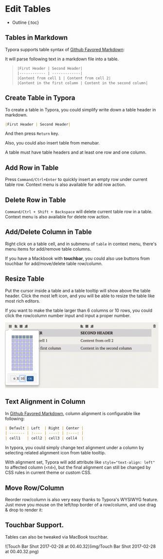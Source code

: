 # Edit Tables

* Outline
{:toc}
## Tables in Markdown

Typora supports table syntax of [Github Favored Markdown](https://guides.github.com/features/mastering-markdown/):

It will parse following text in a markdown file into a table.

> ```gfm
> |First Header | Second Header|
> |------------ | -------------|
> |Content from cell 1 | Content from cell 2|
> |Content in the first column | Content in the second column|
> ```

## Create Table in Typora

To create a table in Typora, you could simplify write down a table header in markdown.

```markdown
|First Header | Second Header|
```

And then press `Return` key.

Also, you could also insert table from menubar.

A table must have table headers and at least one row and one column.

## Add Row in Table

Press `Command/Ctrl+Enter` to quickly insert an empty row under current table row. Context menu is also available for add row action.

## Delete Row in Table

`Command/Ctrl + Shift + Backspace` will delete current table row in a table. Context menu is also available for delete row action.

## Add/Delete Column in Table

Right click on a table cell, and in submenu of `table` in context menu, there's menu items for add/remove table columns.

If you have a Mackbook with **touchbar**, you could also use buttons from touchbar for add/move/delete table row/column.

## Resize Table

Put the cursor inside a table and a table tooltip will show above the table header. Click the most left icon, and you will be able to resize the table like most rich editors.

If you want to make the table larger than 6 columns or 10 rows, you could click the row/column number input and input a proper number.

![table-edit](img/table-edit.png)

## Text Alignment in Column

In [Github Favored Markdown](https://guides.github.com/features/mastering-markdown/), column alignment is configurable like following:

```markdown
| Default | Left  | Right | Center |
| ------- | :---- | ----: | :----: |
| cell1   | cell2 | cell3 | cell4  |
```

In typora, you could simply change text alignment under a column by selecting related alignment icon from table tooltip.

With alignment set, Typora will add attribute like `style="text-align: left"` to affected column (`<td>`), but the final alignment can still be changed by CSS rules in current theme or custom CSS.

## Move Row/Column

Reorder row/column is also very easy thanks to Typora's WYSIWYG feature. Just move you mouse on the left/top border of a row/column, and use drag & drop to render it:

## Touchbar Support.

Tables can also be tweaked via MacBook touchbar. 

![Touch Bar Shot 2017-02-28 at 00.40.32](img/Touch Bar Shot 2017-02-28 at 00.40.32.png)

